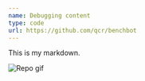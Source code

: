 ```yaml
---
name: Debugging content
type: code
url: https://github.com/qcr/benchbot
---
```


This is my markdown.

![Repo gif](repo:qcr/benchbot_api/docs/benchbot_api_web.gif)
